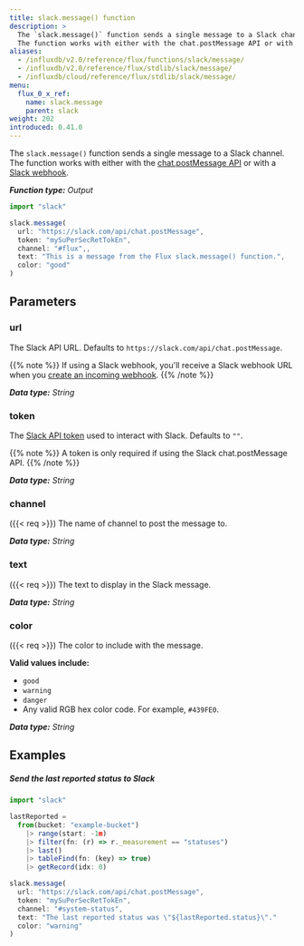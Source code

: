 ```yaml
---
title: slack.message() function
description: >
  The `slack.message()` function sends a single message to a Slack channel.
  The function works with either with the chat.postMessage API or with a Slack webhook.
aliases:
  - /influxdb/v2.0/reference/flux/functions/slack/message/
  - /influxdb/v2.0/reference/flux/stdlib/slack/message/
  - /influxdb/cloud/reference/flux/stdlib/slack/message/
menu:
  flux_0_x_ref:
    name: slack.message
    parent: slack
weight: 202
introduced: 0.41.0
---
```


The `slack.message()` function sends a single message to a Slack channel.
The function works with either with the [chat.postMessage API](https://api.slack.com/methods/chat.postMessage)
or with a [Slack webhook](https://api.slack.com/incoming-webhooks).

_**Function type:** Output_

```js
import "slack"

slack.message(
  url: "https://slack.com/api/chat.postMessage",
  token: "mySuPerSecRetTokEn",
  channel: "#flux",,
  text: "This is a message from the Flux slack.message() function.",
  color: "good"
)
```

## Parameters

### url
The Slack API URL.
Defaults to `https://slack.com/api/chat.postMessage`.

{{% note %}}
If using a Slack webhook, you'll receive a Slack webhook URL when you
[create an incoming webhook](https://api.slack.com/incoming-webhooks#create_a_webhook).
{{% /note %}}

_**Data type:** String_

### token
The [Slack API token](https://get.slack.help/hc/en-us/articles/215770388-Create-and-regenerate-API-tokens)
used to interact with Slack.
Defaults to `""`.

{{% note %}}
A token is only required if using the Slack chat.postMessage API.
{{% /note %}}

_**Data type:** String_

### channel
({{< req >}}) The name of channel to post the message to.

_**Data type:** String_

### text
({{< req >}}) The text to display in the Slack message.

_**Data type:** String_

### color
({{< req >}}) The color to include with the message.

**Valid values include:**

- `good`
- `warning`
- `danger`
- Any valid RGB hex color code. For example, `#439FE0`.

_**Data type:** String_

## Examples

##### Send the last reported status to Slack
```js
import "slack"

lastReported =
  from(bucket: "example-bucket")
    |> range(start: -1m)
    |> filter(fn: (r) => r._measurement == "statuses")
    |> last()
    |> tableFind(fn: (key) => true)
    |> getRecord(idx: 0)

slack.message(
  url: "https://slack.com/api/chat.postMessage",
  token: "mySuPerSecRetTokEn",
  channel: "#system-status",
  text: "The last reported status was \"${lastReported.status}\"."
  color: "warning"
)
```
